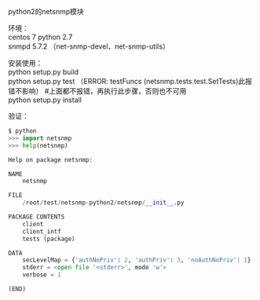 python2的netsnmp模块

环境：  
centos 7
python 2.7  
snmpd 5.7.2  （net-snmp-devel、net-snmp-utils）

安装使用：  
python setup.py build  
python setup.py test  （ERROR: testFuncs (netsnmp.tests.test.SetTests)此报错不影响）
#上面都不报错，再执行此步骤，否则也不可用  
python setup.py install  

验证：
```python
$ python
>>> import netsnmp
>>> help(netsnmp)

Help on package netsnmp:

NAME
    netsnmp

FILE
    /root/test/netsnmp-python2/netsnmp/__init__.py

PACKAGE CONTENTS
    client
    client_intf
    tests (package)

DATA
    secLevelMap = {'authNoPriv': 2, 'authPriv': 3, 'noAuthNoPriv': 1}
    stderr = <open file '<stderr>', mode 'w'>
    verbose = 1

(END)
```
